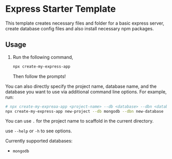 # Express Starter Template

This template creates necessary files and folder for a basic express server, create database config files and also install necessary npm packages.

## Usage

1. Run the following command,

   ```bash
   npx create-my-express-app
   ```

   Then follow the prompts!

You can also directly specify the project name, database name, and the database you want to use via additional command line options. For example, run:

```bash
# npx create-my-expreaa-app <project-name> --db <database> --dbn <database-name>
npx create-my-express-app new-project --db mongodb --dbn new-database
```

You can use `.` for the project name to scaffold in the current directory.

use `--help` or `-h` to see options.

Currently supported databases:

- `mongodb`
